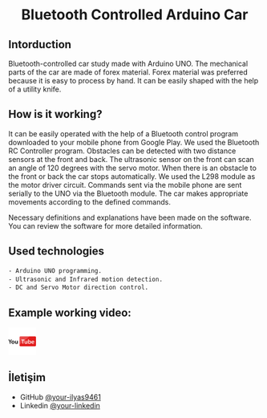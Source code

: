 <h1 align="center">Bluetooth Controlled Arduino Car </h1>


## Intorduction

Bluetooth-controlled car study made with Arduino UNO. The mechanical parts of the car are made of forex material. Forex material was preferred because it is easy to process by hand. It can be easily shaped with the help of a utility knife.


## How is it working?

It can be easily operated with the help of a Bluetooth control program downloaded to your mobile phone from Google Play. We used the Bluetooth RC Controller program. Obstacles can be detected with two distance sensors at the front and back. The ultrasonic sensor on the front can scan an angle of 120 degrees with the servo motor. When there is an obstacle to the front or back the car stops automatically. We used the L298 module as the motor driver circuit. Commands sent via the mobile phone are sent serially to the UNO via the Bluetooth module. The car makes appropriate movements according to the defined commands.

Necessary definitions and explanations have been made on the software. You can review the software for more detailed information.


## Used technologies

```bash
- Arduino UNO programming.
- Ultrasonic and Infrared motion detection.
- DC and Servo Motor direction control.

```

## Example working video:

<a href="https://www.youtube.com/watch?v=TXWfKeDM5Kk&t=22s" target="_blank">
     <img src="./DOC/youtube.png" alt="youtube" width="55">
</a>

## İletişim

- GitHub [@your-ilyas9461](https://github.com/ilyas9461)
- Linkedin [@your-linkedin](https://www.linkedin.com/in/ilyas-yağcioğlu-6a6b17217)
